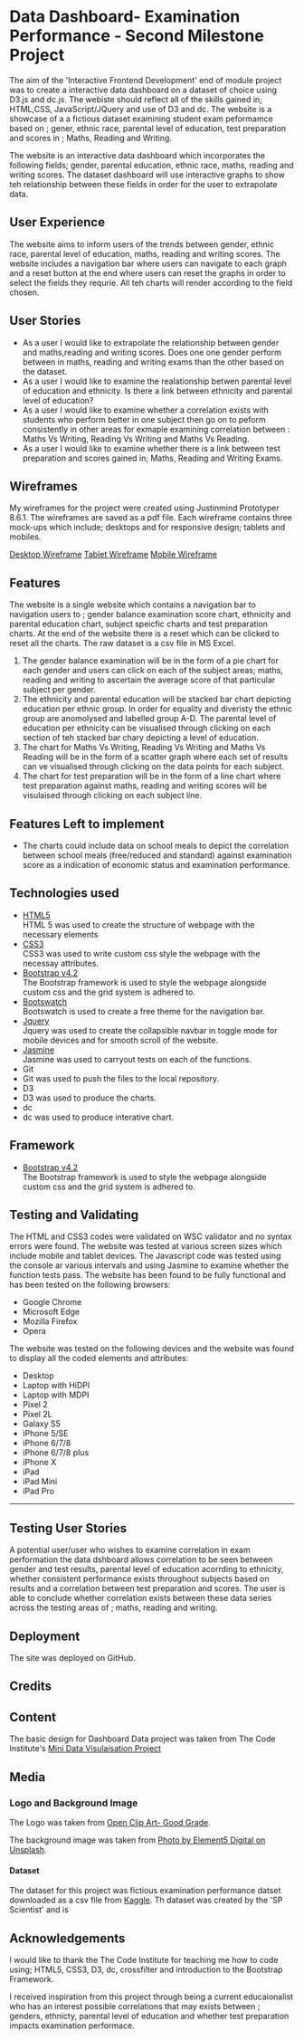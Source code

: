 # Data Dashboard- Examination Performance - Second Milestone Project
The aim of the 'Interactive Frontend Development' end of module project was to create a interactive data dashboard on a dataset of choice using D3.js and dc.js. The webiste should reflect all of the skills gained in; HTML,CSS, JavaScript/JQuery and use of D3 and dc. The website is a showcase of a a fictious dataset examining student exam peformamce based on ; gener, ethnic race, parental level of education, test preparation and scores in ; Maths, Reading and Writing.

 The website is an interactive data dashboard which incorporates the following fields; gender, parental education, ethnic race, maths, reading and writing scores. The dataset dashboard will use interactive graphs to show teh relationship between these fields in order for the user to extrapolate data.


## User Experience
The website aims to inform users of the trends between gender, ethnic race, parental level of education, maths, reading and writing scores. The website includes a navigation bar where users can navigate to each graph and a reset button at the end where users can reset the graphs in order to select the fields they requrie. All teh charts will render according to the field chosen.

## User Stories
<ul>
<li> As a user I would like to extrapolate the relationship between gender and  maths,reading and writing scores. Does one one gender perform between in maths, reading and writing exams than the other based on the dataset. </li>
<li> As a user I would like to examine  the realationship betwen parental level of education  and ethnicity. Is there a link between ethnicity and parental level of education?</li>
<li> As a user I would like to examine whether a correlation exists with students who perform better in one subject then go on to peform consistently in other areas for exmaple examining correlation between : Maths Vs Writing, Reading Vs Writing and Maths Vs Reading.  </li>
<li> As a user I would like to examine whether there is a link between test preparation and scores gained in; Maths, Reading and Writing Exams.  </li>

</ul>

## Wireframes

My wireframes for the project were created using Justinmind Prototyper 8.6.1. The wireframes are saved as a pdf file. Each wireframe contains three mock-ups which include; desktops and for responsive design; tablets and mobiles.

[Desktop Wireframe](/assets/wireframes/desktop.png)
[Tablet Wireframe](/assets/wireframes/tablet.png)
[Mobile Wireframe](/assets/wireframes/mobile.png)




## Features
The website is a single website which contains a navigation bar to navigation users to ; gender balance examination score chart, ethnicity and parental education chart, subject speicfic charts and test preparation charts. At the end of the website there is a reset which can be clicked to reset all the charts. The raw dataset is a csv file in MS Excel.

<ol>
<li> The gender balance examination will be in the form of a pie chart for each gender and users can click on each of the subject areas; maths, reading and writing to ascertain the average score of that particular subject per gender.</li>
<li> The ethnicity and parental education will be stacked bar chart depicting education per ethnic group. In order for equality and diveristy the ethnic group are anomolysed and labelled group A-D. The parental level of education per ethnicity can be visualised through clicking on each section of teh stacked bar chary depicting a level of education.
<li> The chart for Maths Vs Writing, Reading Vs Writing and Maths Vs Reading will be in the form of a scatter graph where each set of results can ve visualised through clicking on the data points for each subject.
<li> The chart for test preparation will be in the form of a line chart where test preparation against maths, reading and writing scores will be visulaised through clicking on each subject line.
</ol>

## Features Left to implement

<ul>
<li> The charts could include data on school meals to depict the correlation between school meals (free/reduced and standard) against examination score as a indication of economic status and examination performance. </li>
</ul>

## Technologies used

<ul>
<li><a href="https://developer.mozilla.org/en-US/docs/Web/Guide/HTML/HTML5"> HTML5 </a></li> HTML 5 was used to create the structure of webpage with the necessary elements
<li><a href="https://www.w3.org/Style/CSS/Overview.en.html"> CSS3 </a></li> CSS3 was used to write custom css style the webpage with the necessay attributes.
<li><a href="https://getbootstrap.com/"> Bootstrap v4.2 </a> </li>  The Bootstrap framework is used to style the webpage alongside custom css and the grid system is adhered to.
<li><a href="https://bootswatch.com/">Bootswatch</a></li> Bootswatch is used to create a free theme for the navigation bar.
<li><a href="https://jquery.com/"> Jquery </a> </li> Jquery was used to create the collapsible navbar in toggle mode for mobile devices and for smooth scroll of the website.
<li> <a href ="https://jasmine.github.io/">Jasmine</a></li> Jasmine was used to carryout tests on each of the functions.
<li> <a href = "https://git-scm.com/"></a>Git<li> Git was used to push the files to the local repository. 
<li><a href="https://d3js.org/"></a>D3<li>D3 was used to produce the charts.
<li><a href="https://dc-js.github.io/dc.js/"></a>dc<li>dc was used to produce interative chart.
</ul>

## Framework 
<ul>
<li><a href="https://getbootstrap.com/"> Bootstrap v4.2 </a> </li>  The Bootstrap framework is used to style the webpage alongside custom css and the grid system is adhered to.
</ul>

## Testing and Validating

The HTML and CSS3 codes were validated on WSC validator and no syntax errors were found. The website was tested at various screen sizes which include mobile and tablet devices.  The Javascript code was tested using the console ar various intervals and using Jasmine to examine whether the function tests pass. 
The website has been found to be fully functional and has been tested on the following browsers:

<ul>
<li> Google Chrome </li>
<li> Microsoft Edge </li>
<li> Mozilla Firefox </li>
<li> Opera </li>
</ul>

The website was tested on the following devices and the website was found to display all the coded elements and attributes:

<ul>
<li> Desktop </li>
<li> Laptop with HiDPI</li>
<li> Laptop with MDPI </li>
<li> Pixel 2 </li>
<li> Pixel 2L </li>
<li> Galaxy S5 </li>
<li> iPhone 5/SE </li>
<li> iPhone 6/7/8 </li>
<li> iPhone 6/7/8 plus </li>
<li> iPhone X </li>
<li> iPad </li>
<li> iPad Mini </li>
<li> iPad Pro </li>
</ul> 
<hr>

## Testing User Stories

A potential user/user who  wishes to examine correlation in exam performation the data dshboard allows correlation to be seen between gender and test results, parental level of education acorrding to ethnicity, whether consistent performance exists throughout subjects based on results and a correlation between test preparation and scores. The user is able to conclude whether correlation exists between these data series across the testing areas of ; maths, reading and writing.

## Deployment

The site was deployed on GitHub.

   
## Credits

## Content

The basic design for Dashboard Data project was taken from The Code Institute's [Mini Data Visulaisation Project](https://courses.codeinstitute.net/courses/course-v1:CodeInstitute+IFD101+2017_T3/courseware/d8b66a1ffdb7442d9a83a64da3677dd3/91e01ded232a482a8c4729190f1d3839/?activate_block_id=block-v1%3ACodeInstitute%2BIFD101%2B2017_T3%2Btype%40sequential%2Bblock%4091e01ded232a482a8c4729190f1d3839)

## Media


### Logo and Background Image

The Logo was taken from [Open Clip Art- Good Grade](https://openclipart.org/detail/191354/good-grade).

The background image was taken from [Photo by Element5 Digital on Unsplash](https://unsplash.com/photos/OyCl7Y4y0Bkk).




#### Dataset

The dataset for this project was  fictious examination performance datset downloaded as a csv file from [Kaggle](https://www.kaggle.com/spscientist/students-performance-in-exams).
Th dataset was created by the 'SP Scientist' and is 


## Acknowledgements

I would like to thank the The Code Institute for teaching me how to code using; HTML5, CSS3, D3, dc, crossfilter and introduction to the Bootstrap Framework.

I received inspiration from this project through being a current educaionalist who has  an interest possible correlations that may exists between ; genders, ethnicty, parental level of education  and whether test preparation impacts examination performace.                                           
